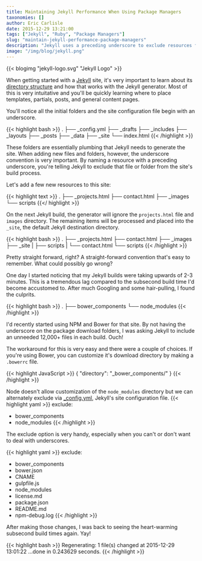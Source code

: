 ```yaml
---
title: Maintaining Jekyll Performance When Using Package Managers
taxonomies: []
author: Eric Carlisle
date: 2015-12-29 13:21:00
tags: ["Jekyll", "Ruby", "Package Managers"]
slug: "maintain-jekyll-performance-package-managers"
description: "Jekyll uses a preceding underscore to exclude resources from a site build. This article explains how to prevent performance drops by files added by package managers."  
image: "/img/blog/jekyll.png"
---
```

      
{{< blogimg "jekyll-logo.svg" "Jekyll Logo" >}}

When getting started with a [Jekyll](http://jekyllrb.com/docs/structure/) site, it's very important to learn about its [directory structure](ahttp://jekyllrb.com/docs/structure) and how that works with the Jekyll generator. Most of this is very intuitative and you'll be quickly learning where to place templates, partials, posts, and general content pages. 
<!--more-->

You'll notice all the initial folders and the site configuration file begin with an underscore.

{{< highlight bash >}}
.
├── _config.yml
├── _drafts
├── _includes
├── _layouts
├── _posts
├── _data
├── _site
└── index.html
{{< /highlight >}}

These folders are essentially plumbing that Jekyll needs to generate the site. When adding new files and folders, however, the underscore convention is very important. By naming a resource with a preceding underscore, you're telling Jekyll to exclude that file or folder from the site's build process.

Let's add a few new resources to this site:

{{< highlight text >}}
.
├── _projects.html
├── contact.html
├── _images
└── scripts
{{</ highlight >}}

On the next Jekyll build, the generator will ignore the `projects.html` file and `images` directory. The remaining items will be processed and placed into the `_site`, the default Jekyll destination directory.  

{{< highlight bash >}}
.
├── _projects.html
├── contact.html
├── _images
├── _site
|   ├── scripts
|   └── contact.html
└── scripts
{{< /highlight >}}

Pretty straight forward, right? A straight-forward convention that's easy to remember. What could possibly go wrong?

One day I started noticing that my Jekyll builds were taking upwards of 2-3 minutes.  This is a tremendous lag compared to the subsecond build time I'd become accustomed to. After much Googling and some hair-pulling, I found the culprits.

{{< highlight bash >}}
.
├── bower_components
└── node_modules
{{< /highlight >}}

I'd recently started using NPM and Bower for that site. By not having the underscore on the package download folders, I was asking Jekyll to include an unneeded 12,000+ files in each build. Ouch!

The workaround for this is very easy and there were a couple of choices. If you're using Bower, you can customize it's download directory by making a `.bowerrc` file.

{{< highlight JavaScript >}}
{
  "directory": "_bower_components/"
}
{{< /highlight >}}

Node doesn't allow customization of the `node_modules` directory but we can alternately exclude via [_config.yml](http://jekyllrb.com/docs/configuration/), Jekyll's site configuration file.
{{< highlight yaml >}}
exclude:
  - bower_components
  - node_modules
{{< /highlight >}}

The exclude option is very handy, especially when you can't or don't want to deal with underscores.

{{< highlight yaml >}}
exclude:
  - bower_components
  - bower.json
  - CNAME
  - gulpfile.js
  - node_modules
  - license.md
  - package.json
  - README.md
  - npm-debug.log
{{< /highlight >}}


After making those changes, I was back to seeing the heart-warming subsecond build times again. Yay!

{{< highlight bash >}}
Regenerating: 1 file(s) changed at 2015-12-29 13:01:22 ...done in 0.243629 seconds.
{{< /highlight >}}
